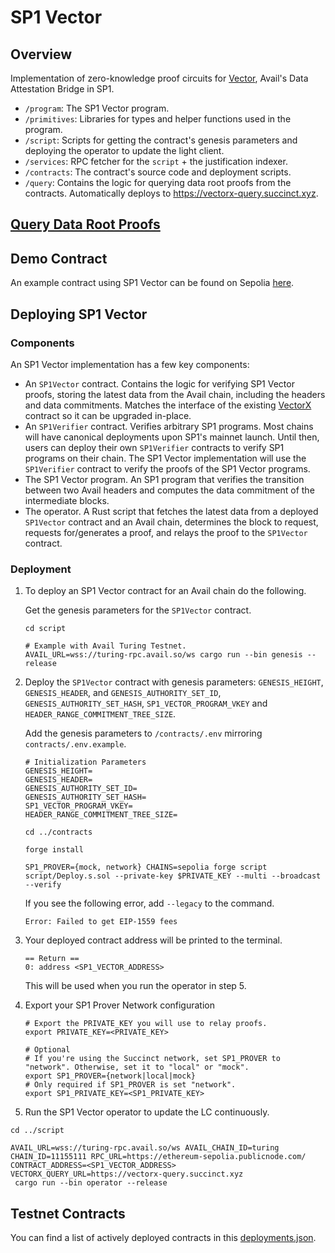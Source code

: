 # SP1 Vector

## Overview

Implementation of zero-knowledge proof circuits for [Vector](https://blog.availproject.org/data-attestation-bridge/), Avail's Data Attestation Bridge in SP1.

- `/program`: The SP1 Vector program.
- `/primitives`: Libraries for types and helper functions used in the program.
- `/script`: Scripts for getting the contract's genesis parameters and deploying the operator to 
    update the light client.
- `/services`: RPC fetcher for the `script` + the justification indexer.
- `/contracts`: The contract's source code and deployment scripts. 
- `/query`: Contains the logic for querying data root proofs from the contracts. Automatically deploys to https://vectorx-query.succinct.xyz.

## [Query Data Root Proofs](./query/README.md)

## Demo Contract

An example contract using SP1 Vector can be found on Sepolia [here](https://sepolia.etherscan.io/address/0x04819f50EE813a8f6F6ba28288551c4339fDC881).

## Deploying SP1 Vector

### Components

An SP1 Vector implementation has a few key components:
- An `SP1Vector` contract. Contains the logic for verifying SP1 Vector proofs, storing the
latest data from the Avail chain, including the headers and data commitments. Matches the interface
of the existing [VectorX](https://github.com/succinctlabs/vectorx/blob/main/contracts/src/VectorX.sol) contract so it can be upgraded in-place.
- An `SP1Verifier` contract. Verifies arbitrary SP1 programs. Most chains will have canonical deployments
upon SP1's mainnet launch. Until then, users can deploy their own `SP1Verifier` contracts to verify
SP1 programs on their chain. The SP1 Vector implementation will use the `SP1Verifier` contract to verify
the proofs of the SP1 Vector programs.
- The SP1 Vector program. An SP1 program that verifies the transition between two Avail
headers and computes the data commitment of the intermediate blocks.
- The operator. A Rust script that fetches the latest data from a deployed `SP1Vector` contract and an Avail chain, determines the block to request, requests for/generates a proof, and relays the proof to
the `SP1Vector` contract.

### Deployment

1. To deploy an SP1 Vector contract for an Avail chain do the following.

    Get the genesis parameters for the `SP1Vector` contract.

    ```shell
    cd script

    # Example with Avail Turing Testnet.
    AVAIL_URL=wss://turing-rpc.avail.so/ws cargo run --bin genesis --release
    ```

2. Deploy the `SP1Vector` contract with genesis parameters: `GENESIS_HEIGHT`, `GENESIS_HEADER`, and `GENESIS_AUTHORITY_SET_ID`, `GENESIS_AUTHORITY_SET_HASH`, `SP1_VECTOR_PROGRAM_VKEY` and `HEADER_RANGE_COMMITMENT_TREE_SIZE`.

    Add the genesis parameters to `/contracts/.env` mirroring `contracts/.env.example`.

    ```shell
    # Initialization Parameters
    GENESIS_HEIGHT=
    GENESIS_HEADER=
    GENESIS_AUTHORITY_SET_ID=
    GENESIS_AUTHORITY_SET_HASH=
    SP1_VECTOR_PROGRAM_VKEY=
    HEADER_RANGE_COMMITMENT_TREE_SIZE=
    ```

    ```shell
    cd ../contracts

    forge install

    SP1_PROVER={mock, network} CHAINS=sepolia forge script script/Deploy.s.sol --private-key $PRIVATE_KEY --multi --broadcast --verify
    ```

    If you see the following error, add `--legacy` to the command.
    ```shell
    Error: Failed to get EIP-1559 fees    
    ```
3. Your deployed contract address will be printed to the terminal.

    ```shell
    == Return ==
    0: address <SP1_VECTOR_ADDRESS>
    ```

    This will be used when you run the operator in step 5.

4. Export your SP1 Prover Network configuration

    ```shell
    # Export the PRIVATE_KEY you will use to relay proofs.
    export PRIVATE_KEY=<PRIVATE_KEY>

    # Optional
    # If you're using the Succinct network, set SP1_PROVER to "network". Otherwise, set it to "local" or "mock".
    export SP1_PROVER={network|local|mock}
    # Only required if SP1_PROVER is set "network".
    export SP1_PRIVATE_KEY=<SP1_PRIVATE_KEY>
    ```

5. Run the SP1 Vector operator to update the LC continuously.

```
cd ../script

AVAIL_URL=wss://turing-rpc.avail.so/ws AVAIL_CHAIN_ID=turing CHAIN_ID=11155111 RPC_URL=https://ethereum-sepolia.publicnode.com/ CONTRACT_ADDRESS=<SP1_VECTOR_ADDRESS> VECTORX_QUERY_URL=https://vectorx-query.succinct.xyz
 cargo run --bin operator --release
```

## Testnet Contracts
You can find a list of actively deployed contracts in this [deployments.json](/query/app/utils/deployments.json).

